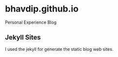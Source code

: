 # bhavdip.github.io
Personal Experience Blog 
## Jekyll Sites
I used the jekyll for generate the static blog web sites.

